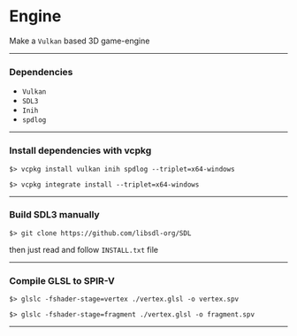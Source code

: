 # Engine

Make a `Vulkan` based 3D game-engine

---

### Dependencies

- `Vulkan`
- `SDL3`
- `Inih`
- `spdlog`

---

### Install dependencies with vcpkg

```
$> vcpkg install vulkan inih spdlog --triplet=x64-windows

$> vcpkg integrate install --triplet=x64-windows
```

---

### Build SDL3 manually

```
$> git clone https://github.com/libsdl-org/SDL
```

then just read and follow `INSTALL.txt` file

---

### Compile GLSL to SPIR-V

```
$> glslc -fshader-stage=vertex ./vertex.glsl -o vertex.spv

$> glslc -fshader-stage=fragment ./vertex.glsl -o fragment.spv
```

---